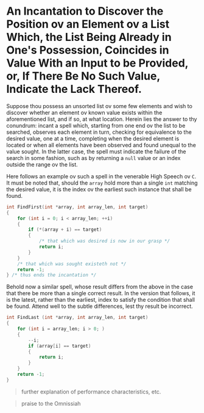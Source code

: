 # An Incantation to Discover the Position ov an Element ov a List Which, the List Being Already in One's Possession, Coincides in Value With an Input to be Provided, or, If There Be No Such Value, Indicate the Lack Thereof.

Suppose thou possess an unsorted list ov some few elements and wish to discover whether an element ov known value exists within the aforementioned list, and if so, at what location. Herein lies the answer to thy conundrum: incant a spell which, starting from one end ov the list to be searched, observes each element in turn, checking for equivalence to the desired value, one at a time, completing when the desired element is located or when all elements have been observed and found unequal to the value sought. In the latter case, the spell must indicate the failure of the search in some fashion, such as by returning a `null` value or an index outside the range ov the list.

Here follows an example ov such a spell in the venerable High Speech ov `C`. It must be noted that, should the `array` hold more than a single `int` matching the desired value, it is the index ov the earliest such instance that shall be found.
```C
int FindFirst(int *array, int array_len, int target)
{
    for (int i = 0; i < array_len; ++i)
    {
        if (*(array + i) == target)
        {
            /* that which was desired is now in our grasp */
            return i;
        }
    }
    /* that which was sought existeth not */
    return -1;
} /* thus ends the incantation */
```

Behold now a similar spell, whose result differs from the above in the case that there be more than a single correct result. In the version that follows, it is the latest, rather than the earliest, index to satisfy the condition that shall be found. Attend well to the subtle differences, lest thy result be incorrect.

```C
int FindLast (int *array, int array_len, int target)
{
    for (int i = array_len; i > 0; )
    {
        --i;
        if (array[i] == target)
        {
            return i;
        }
    }
    return -1;
}
```
<!--TODO: add versions in different, higher level & functional languages -->

>further explanation of performance characteristics, etc.

>praise to the Omnissiah
